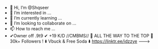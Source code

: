 - 👋 Hi, I’m @Shqseer
- 👀 I’m interested in ...
- 🌱 I’m currently learning ...
- 💞️ I’m looking to collaborate on ...
- 📫 How to reach me ...
- ✔Owner off .9t9 ✔
+19 K/D   //CMBMS//
:crown: ALL THE WAY TO THE TOP :crown:
30k+  Followers !
:arrow_down: Vbuck & Free Soda :arrow_down:   https://linktr.ee/idzzye
--->
